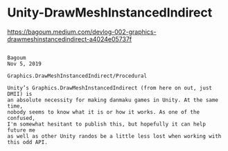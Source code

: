 # Unity-DrawMeshInstancedIndirect

<https://bagoum.medium.com/devlog-002-graphics-drawmeshinstancedindirect-a4024e05737f>

```text

Bagoum
Nov 5, 2019

Graphics.DrawMeshInstancedIndirect/Procedural

Unity’s Graphics.DrawMeshInstancedIndirect (from here on out, just DMII) is 
an absolute necessity for making danmaku games in Unity. At the same time, 
nobody seems to know what it is or how it works. As one of the confused, 
I'm somewhat hesitant to publish this, but hopefully it can help future me 
as well as other Unity randos be a little less lost when working with this odd API.


```
